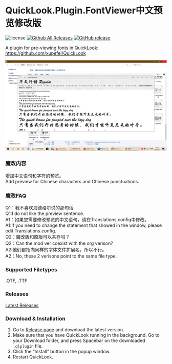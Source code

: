 # QuickLook.Plugin.FontViewer中文预览修改版
![license](https://img.shields.io/github/license/jeremyhart/QuickLook.Plugin.FontViewer.svg)
[![Github All Releases](https://img.shields.io/github/downloads/jeremyhart/QuickLook.Plugin.FontViewer/total.svg)](https://github.com/jeremyhart/QuickLook.Plugin.FontViewer/releases)
[![GitHub release](https://img.shields.io/github/release/jeremyhart/QuickLook.Plugin.HelixViewer/all.svg)](https://github.com/jeremyhart/QuickLook.Plugin.HelixViewer)

A plugin for pre-viewing fonts in QuickLook: https://github.com/xupefei/QuickLook  

![demo screenshot](/img/demo.png)

### 魔改内容
 增加中文语句和字符的预览。<br>
 Add preview for Chinese characters and Chinese punctuations.<br>

### 魔改FAQ
 Q1：我不喜欢海德格尔说的那句话<br>
 Q1:I do not like the preview sentence.<br>
 A1：如果您需要修改预览的中文语句，请在Translations.config中修改。<br>
 A1:If you need to change the statement that showed in the window, please edit Translations.config.<br>
 Q2：魔改版和原版可以共存吗？<br>
 Q2：Can the mod ver coexist with the org verison?<br>
 A2:他们都指向同样的字体文件扩展名，所以不行。<br>
 A2：No, these 2 verisons point to the same file type.<br>

### Supported Filetypes  
.OTF, .TTF

### Releases
[Latest Releases][1]

### Download & Installation
1. Go to [Release page][1] and download the latest version.
2. Make sure that you have QuickLook running in the background. Go to your Download folder, and press <key>Spacebar</key> on the downloaded `.qlplugin` file.
3. Click the “Install” button in the popup window.
4. Restart QuickLook.

[1]:https://github.com/zxkmm/QuickLook.Plugin.FontViewer/releases
